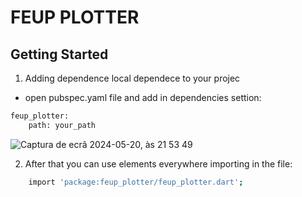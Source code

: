 # FEUP PLOTTER
## Getting Started


1. Adding dependence local dependece to your projec
- open pubspec.yaml file and add in dependencies settion:

```bash
feup_plotter:
    path: your_path
```

![Captura de ecrã 2024-05-20, às 21 53 49](https://github.com/mrgarciamanuel/feup-plotter/assets/100171179/c9911b83-a562-4422-bdb4-78e3ba8d2b33)


2. After that you can use elements everywhere importing in the file:
```bash
    import 'package:feup_plotter/feup_plotter.dart';
```

